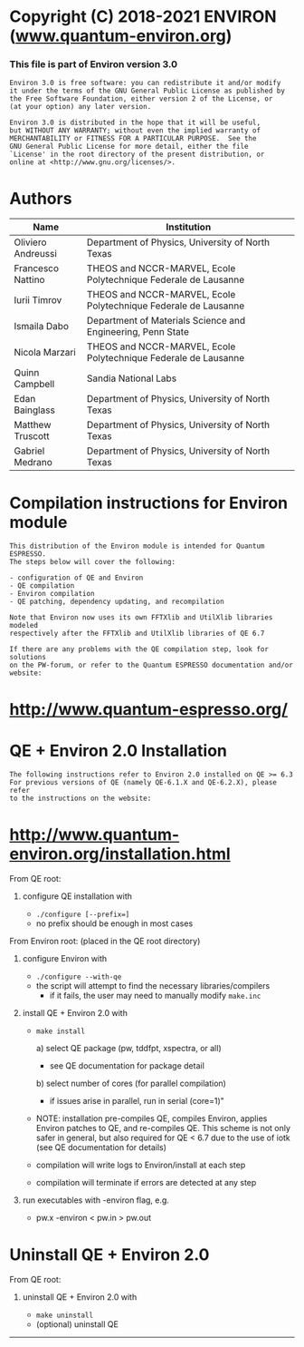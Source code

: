 # Copyright (C) 2018-2021 ENVIRON (www.quantum-environ.org)

### This file is part of Environ version 3.0

    Environ 3.0 is free software: you can redistribute it and/or modify
    it under the terms of the GNU General Public License as published by
    the Free Software Foundation, either version 2 of the License, or
    (at your option) any later version.

    Environ 3.0 is distributed in the hope that it will be useful,
    but WITHOUT ANY WARRANTY; without even the implied warranty of
    MERCHANTABILITY or FITNESS FOR A PARTICULAR PURPOSE.  See the
    GNU General Public License for more detail, either the file
    `License' in the root directory of the present distribution, or
    online at <http://www.gnu.org/licenses/>.

#

# Authors

| Name               | Institution                                                     |
| ------------------ | --------------------------------------------------------------- |
| Oliviero Andreussi | Department of Physics, University of North Texas                |
| Francesco Nattino  | THEOS and NCCR-MARVEL, Ecole Polytechnique Federale de Lausanne |
| Iurii Timrov       | THEOS and NCCR-MARVEL, Ecole Polytechnique Federale de Lausanne |
| Ismaila Dabo       | Department of Materials Science and Engineering, Penn State     |
| Nicola Marzari     | THEOS and NCCR-MARVEL, Ecole Polytechnique Federale de Lausanne |
| Quinn Campbell     | Sandia National Labs                                            |
| Edan Bainglass     | Department of Physics, University of North Texas                |
| Matthew Truscott   | Department of Physics, University of North Texas                |
| Gabriel Medrano    | Department of Physics, University of North Texas                |

#

# Compilation instructions for Environ module

    This distribution of the Environ module is intended for Quantum ESPRESSO.
    The steps below will cover the following:

    - configuration of QE and Environ
    - QE compilation
    - Environ compilation
    - QE patching, dependency updating, and recompilation

    Note that Environ now uses its own FFTXlib and UtilXlib libraries modeled
    respectively after the FFTXlib and UtilXlib libraries of QE 6.7

    If there are any problems with the QE compilation step, look for solutions
    on the PW-forum, or refer to the Quantum ESPRESSO documentation and/or website:

# http://www.quantum-espresso.org/

# QE + Environ 2.0 Installation

    The following instructions refer to Environ 2.0 installed on QE >= 6.3
    For previous versions of QE (namely QE-6.1.X and QE-6.2.X), please refer
    to the instructions on the website:

# http://www.quantum-environ.org/installation.html

From QE root:

1. configure QE installation with

   - `./configure [--prefix=]`
   - no prefix should be enough in most cases

From Environ root: (placed in the QE root directory)

1. configure Environ with

   - `./configure --with-qe`
   - the script will attempt to find the necessary libraries/compilers
     - if it fails, the user may need to manually modify `make.inc`

2. install QE + Environ 2.0 with

   - `make install`

     a) select QE package (pw, tddfpt, xspectra, or all)

     - see QE documentation for package detail

     b) select number of cores (for parallel compilation)

     - if issues arise in parallel, run in serial (core=1)"

   * NOTE: installation pre-compiles QE, compiles Environ, applies
           Environ patches to QE, and re-compiles QE. This scheme is
           not only safer in general, but also required for QE < 6.7
           due to the use of iotk (see QE documentation for details)

   * compilation will write logs to Environ/install at each step
   * compilation will terminate if errors are detected at any step

3. run executables with -environ flag, e.g.

   - pw.x -environ < pw.in > pw.out

# Uninstall QE + Environ 2.0

From QE root:

1. uninstall QE + Environ 2.0 with

   - `make uninstall`
   - (optional) uninstall QE

---
